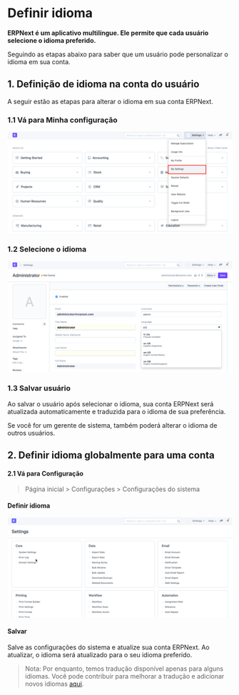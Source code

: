 # Definir idioma


**ERPNext é um aplicativo multilíngue. Ele permite que cada usuário selecione o idioma preferido.**


Seguindo as etapas abaixo para saber que um usuário pode personalizar o idioma em sua conta.


## 1. Definição de idioma na conta do usuário


A seguir estão as etapas para alterar o idioma em sua conta ERPNext.


### 1.1 Vá para Minha configuração


![My Setting](/files/customize-set-language-4.png)


### 1.2 Selecione o idioma


![Selecionar idioma](/files/customize-set-language-3.png)


### 1.3 Salvar usuário


Ao salvar o usuário após selecionar o idioma, sua conta ERPNext será atualizada automaticamente e traduzida para o idioma de sua preferência.


Se você for um gerente de sistema, também poderá alterar o idioma de outros usuários.


## 2. Definir idioma globalmente para uma conta


#### 2.1 Vá para Configuração



> 
> Página inicial > Configurações > Configurações do sistema
> 
> 
> 


#### Definir idioma


![Selecionar idioma](/files/customize-set-language-1.gif)


#### Salvar


Salve as configurações do sistema e atualize sua conta ERPNext. Ao atualizar, o idioma será atualizado para o seu idioma preferido.



> 
> Nota: Por enquanto, temos tradução disponível apenas para alguns idiomas. Você pode contribuir para melhorar a tradução e adicionar novos idiomas [aqui](https://translate.erpnext.com).
> 
> 
> 


